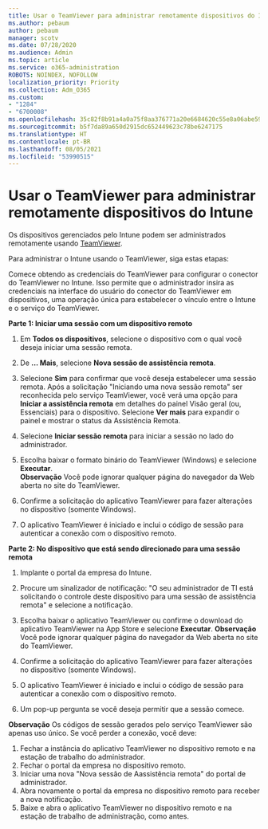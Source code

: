 ```yaml
---
title: Usar o TeamViewer para administrar remotamente dispositivos do Intune
ms.author: pebaum
author: pebaum
manager: scotv
ms.date: 07/28/2020
ms.audience: Admin
ms.topic: article
ms.service: o365-administration
ROBOTS: NOINDEX, NOFOLLOW
localization_priority: Priority
ms.collection: Adm_O365
ms.custom:
- "1284"
- "6700008"
ms.openlocfilehash: 35c82f8b91a4a0a75f8aa376771a20e6684620c55e8a06abe59db22cab945139
ms.sourcegitcommit: b5f7da89a650d2915dc652449623c78be6247175
ms.translationtype: HT
ms.contentlocale: pt-BR
ms.lasthandoff: 08/05/2021
ms.locfileid: "53990515"
---
```

# <a name="use-teamviewer-to-remotely-administer-intune-devices"></a>Usar o TeamViewer para administrar remotamente dispositivos do Intune

Os dispositivos gerenciados pelo Intune podem ser administrados remotamente usando [TeamViewer](https://www.teamviewer.com/).

Para administrar o Intune usando o TeamViewer, siga estas etapas: 

Comece obtendo as credenciais do TeamViewer para configurar o conector do TeamViewer no Intune. Isso permite que o administrador insira as credenciais na interface do usuário do conector do TeamViewer em dispositivos, uma operação única para estabelecer o vínculo entre o Intune e o serviço do TeamViewer.

**Parte 1: Iniciar uma sessão com um dispositivo remoto**

1. Em **Todos os dispositivos**, selecione o dispositivo com o qual você deseja iniciar uma sessão remota.
2. De **... Mais**, selecione **Nova sessão de assistência remota**.
3. Selecione **Sim** para confirmar que você deseja estabelecer uma sessão remota.
    Após a solicitação "Iniciando uma nova sessão remota" ser reconhecida pelo serviço TeamViewer, você verá uma opção para **Iniciar a assistência remota** em detalhes do painel Visão geral (ou, Essenciais) para o dispositivo. Selecione **Ver mais** para expandir o painel e mostrar o status da Assistência Remota.
4. Selecione **Iniciar sessão remota** para iniciar a sessão no lado do administrador.
5. Escolha baixar o formato binário do TeamViewer (Windows) e selecione **Executar**.<br/>
    **Observação** Você pode ignorar qualquer página do navegador da Web aberta no site do TeamViewer.

6. Confirme a solicitação do aplicativo TeamViewer para fazer alterações no dispositivo (somente Windows).
7. O aplicativo TeamViewer é iniciado e inclui o código de sessão para autenticar a conexão com o dispositivo remoto.

**Parte 2: No dispositivo que está sendo direcionado para uma sessão remota**

1. Implante o portal da empresa do Intune.
2. Procure um sinalizador de notificação: "O seu administrador de TI está solicitando o controle deste dispositivo para uma sessão de assistência remota" e selecione a notificação.
3. Escolha baixar o aplicativo TeamViewer ou confirme o download do aplicativo TeamViewer na App Store e selecione **Executar**.
    **Observação** Você pode ignorar qualquer página do navegador da Web aberta no site do TeamViewer.

4. Confirme a solicitação do aplicativo TeamViewer para fazer alterações no dispositivo (somente Windows).
5. O aplicativo TeamViewer é iniciado e inclui o código de sessão para autenticar a conexão com o dispositivo remoto.
6. Um pop-up pergunta se você deseja permitir que a sessão comece.

**Observação** Os códigos de sessão gerados pelo serviço TeamViewer são apenas uso único. Se você perder a conexão, você deve:

1. Fechar a instância do aplicativo TeamViewer no dispositivo remoto e na estação de trabalho do administrador.
2. Fechar o portal da empresa no dispositivo remoto.
3. Iniciar uma nova "Nova sessão de Aassistência remota" do portal de administrador.
4. Abra novamente o portal da empresa no dispositivo remoto para receber a nova notificação.
5. Baixe e abra o aplicativo TeamViewer no dispositivo remoto e na estação de trabalho de administração, como antes.